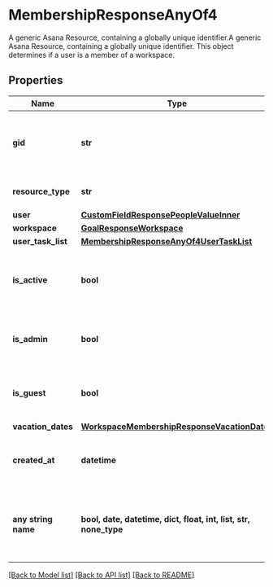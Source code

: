 # MembershipResponseAnyOf4

A generic Asana Resource, containing a globally unique identifier.A generic Asana Resource, containing a globally unique identifier. This object determines if a user is a member of a workspace.

## Properties
Name | Type | Description | Notes
------------ | ------------- | ------------- | -------------
**gid** | **str** | Globally unique identifier of the resource, as a string. | [optional] [readonly] 
**resource_type** | **str** | The base type of this resource. | [optional] [readonly] 
**user** | [**CustomFieldResponsePeopleValueInner**](CustomFieldResponsePeopleValueInner.md) |  | [optional] 
**workspace** | [**GoalResponseWorkspace**](GoalResponseWorkspace.md) |  | [optional] 
**user_task_list** | [**MembershipResponseAnyOf4UserTaskList**](MembershipResponseAnyOf4UserTaskList.md) |  | [optional] 
**is_active** | **bool** | Reflects if this user still a member of the workspace. | [optional] [readonly] 
**is_admin** | **bool** | Reflects if this user is an admin of the workspace. | [optional] [readonly] 
**is_guest** | **bool** | Reflects if this user is a guest of the workspace. | [optional] [readonly] 
**vacation_dates** | [**WorkspaceMembershipResponseVacationDates**](WorkspaceMembershipResponseVacationDates.md) |  | [optional] 
**created_at** | **datetime** | The time at which this resource was created. | [optional] [readonly] 
**any string name** | **bool, date, datetime, dict, float, int, list, str, none_type** | any string name can be used but the value must be the correct type | [optional]

[[Back to Model list]](../README.md#documentation-for-models) [[Back to API list]](../README.md#documentation-for-api-endpoints) [[Back to README]](../README.md)


